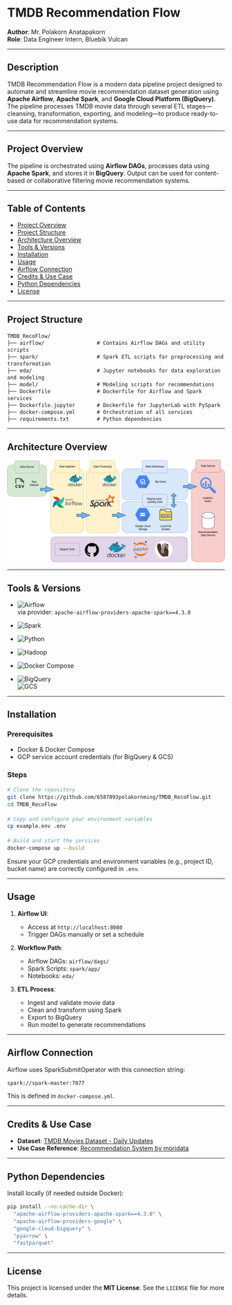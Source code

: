 # TMDB Recommendation Flow

**Author**: Mr. Polakorn Anatapakorn  
**Role**: Data Engineer Intern, Bluebik Vulcan

---

## Description

TMDB Recommendation Flow is a modern data pipeline project designed to automate and streamline movie recommendation dataset generation using **Apache Airflow**, **Apache Spark**, and **Google Cloud Platform (BigQuery)**. The pipeline processes TMDB movie data through several ETL stages—cleansing, transformation, exporting, and modeling—to produce ready-to-use data for recommendation systems.

---

## Project Overview

The pipeline is orchestrated using **Airflow DAGs**, processes data using **Apache Spark**, and stores it in **BigQuery**. Output can be used for content-based or collaborative filtering movie recommendation systems.

---

## Table of Contents

- [Project Overview](#project-overview)
- [Project Structure](#project-structure)
- [Architecture Overview](#architecture-overview)
- [Tools & Versions](#tools--versions)
- [Installation](#installation)
- [Usage](#usage)
- [Airflow Connection](#airflow-connection)
- [Credits & Use Case](#credits--use-case)
- [Python Dependencies](#python-dependencies)
- [License](#license)

---

## Project Structure

```
TMDB_RecoFlow/
├── airflow/                 # Contains Airflow DAGs and utility scripts
├── spark/                   # Spark ETL scripts for preprocessing and transformation
├── eda/                     # Jupyter notebooks for data exploration and modeling
├── model/                   # Modeling scripts for recommendations
├── Dockerfile               # Dockerfile for Airflow and Spark services
├── Dockerfile.jupyter       # Dockerfile for JupyterLab with PySpark
├── docker-compose.yml       # Orchestration of all services
├── requirements.txt         # Python dependencies
```

---

## Architecture Overview
![Architecture Overview Figure](doc/diagram/TMDB_arch_ov.drawio.png)

---

## Tools & Versions

- ![Airflow](https://img.shields.io/badge/Airflow-2.10.5-blue?logo=apache-airflow&logoColor=white)  
  via provider: `apache-airflow-providers-apache-spark==4.3.0`

- ![Spark](https://img.shields.io/badge/Apache_Spark-3.5.2-FD7F20?logo=apache-spark&logoColor=white)

- ![Python](https://img.shields.io/badge/Python-3.12-blue?logo=python&logoColor=white)

- ![Hadoop](https://img.shields.io/badge/Hadoop-3.0-yellow?logo=apache-hadoop&logoColor=black)

- ![Docker Compose](https://img.shields.io/badge/Docker--Compose-blue?logo=docker&logoColor=white)

- ![BigQuery](https://img.shields.io/badge/BigQuery-GCP-blue?logo=google-cloud&logoColor=white)  
  ![GCS](https://img.shields.io/badge/Cloud_Storage-GCP-blue?logo=google-cloud&logoColor=white)

---

## Installation

### Prerequisites
- Docker & Docker Compose
- GCP service account credentials (for BigQuery & GCS)

### Steps

```bash
# Clone the repository
git clone https://github.com/6587093polakornming/TMDB_RecoFlow.git
cd TMDB_RecoFlow

# Copy and configure your environment variables
cp example.env .env

# Build and start the services
docker-compose up --build
```

Ensure your GCP credentials and environment variables (e.g., project ID, bucket name) are correctly configured in `.env`.

---

## Usage

1. **Airflow UI**:
   - Access at `http://localhost:8080`
   - Trigger DAGs manually or set a schedule

2. **Workflow Path**:
   - Airflow DAGs: `airflow/dags/`
   - Spark Scripts: `spark/app/`
   - Notebooks: `eda/`

3. **ETL Process**:
   - Ingest and validate movie data
   - Clean and transform using Spark
   - Export to BigQuery
   - Run model to generate recommendations

---

## Airflow Connection

Airflow uses SparkSubmitOperator with this connection string:

```bash
spark://spark-master:7077
```

This is defined in `docker-compose.yml`.

---

## Credits & Use Case

- **Dataset**: [TMDB Movies Dataset - Daily Updates](https://www.kaggle.com/code/asaniczka/tmdb-movies-daily-updates)
- **Use Case Reference**: [Recommendation System by moridata](https://www.kaggle.com/code/moridata/recommendation-system-movie-recommendation)

---

## Python Dependencies

Install locally (if needed outside Docker):

```bash
pip install --no-cache-dir \
  "apache-airflow-providers-apache-spark==4.3.0" \
  "apache-airflow-providers-google" \
  "google-cloud-bigquery" \
  "pyarrow" \
  "fastparquet"
```

---

## License

This project is licensed under the **MIT License**. See the `LICENSE` file for more details.

